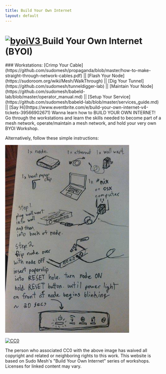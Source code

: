 ```yaml
---
title: Build Your Own Internet
layout: default
---
```

<h1>
    <a href="https://github.com/sudomesh/propaganda"><img src="https://raw.githubusercontent.com/sudomesh/propaganda/master/byoiV3_smaller.png" style="border-style: none;" alt="byoiV3" width="105" height="120" />
    </a> 
    Build Your Own Internet (BYOI)
</h1>
### Workstations: [Crimp Your Cable](https://github.com/sudomesh/propaganda/blob/master/how-to-make-straight-through-network-cables.pdf) || [Flash Your Node](https://sudoroom.org/wiki/Mesh/WalkThrough) || [Dig Your Tunnel](https://github.com/sudomesh/tunneldigger-lab) || [Maintain Your Node](https://github.com/sudomesh/babeld-lab/blob/master/operator_manual.md) || [Setup Your Service](https://github.com/sudomesh/babeld-lab/blob/master/services_guide.md) || [Say Hi](https://www.eventbrite.com/e/build-your-own-internet-v4-tickets-39566902671)  
Wanna learn how to BUILD YOUR OWN INTERNET! Go through the workstations and learn the skills needed to become part of a mesh network, operate/maintain a mesh network, and hold your very own BYOI Workshop.

Alternatively, follow these simple instructions:  

![byoi](./images/byoi.jpeg)
<p xmlns:dct="http://purl.org/dc/terms/">
  <a rel="license"
     href="http://creativecommons.org/publicdomain/zero/1.0/">
    <img src="https://licensebuttons.net/p/zero/1.0/88x31.png" style="border-style: none;" alt="CC0" />
  </a>
</p>
The person who associated CC0 with the above image has waived all copyright and related or neighboring rights to this work.   
This website is based on Sudo Mesh's "Build Your Own Internet" series of workshops.  
Licenses for linked content may vary.  
